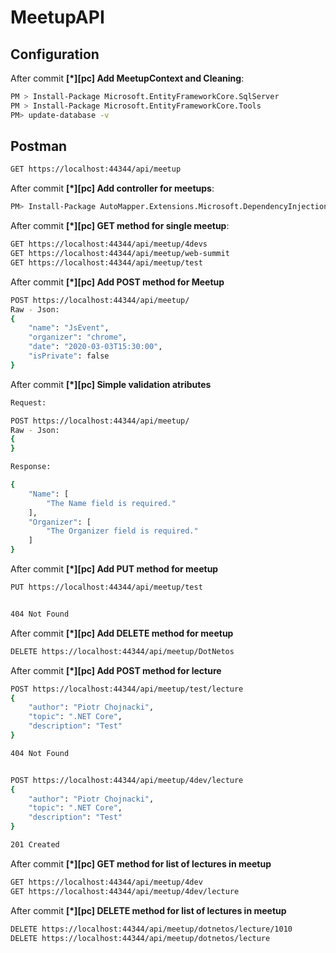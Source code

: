 # MeetupAPI

## Configuration

After commit __[*][pc] Add MeetupContext and Cleaning__:

```sh
PM > Install-Package Microsoft.EntityFrameworkCore.SqlServer
PM > Install-Package Microsoft.EntityFrameworkCore.Tools
PM> update-database -v
```

## Postman
```sh
GET https://localhost:44344/api/meetup
```

After commit __[*][pc] Add controller for meetups__:
```sh
PM> Install-Package AutoMapper.Extensions.Microsoft.DependencyInjection
```

After commit __[*][pc] GET method for single meetup__:
```sh
GET https://localhost:44344/api/meetup/4devs
GET https://localhost:44344/api/meetup/web-summit
GET https://localhost:44344/api/meetup/test
```


After commit __[*][pc] Add POST method for Meetup__

```sh
POST https://localhost:44344/api/meetup/
Raw - Json:
{
    "name": "JsEvent",
    "organizer": "chrome",
    "date": "2020-03-03T15:30:00",
    "isPrivate": false
}
```

After commit __[*][pc] Simple validation atributes__

```sh
Request:

POST https://localhost:44344/api/meetup/
Raw - Json:
{
}

Response:

{
    "Name": [
        "The Name field is required."
    ],
    "Organizer": [
        "The Organizer field is required."
    ]
}
```

After commit __[*][pc] Add PUT method for meetup__
```sh
PUT https://localhost:44344/api/meetup/test


404 Not Found

```

After commit __[*][pc] Add DELETE method for meetup__
```sh
DELETE https://localhost:44344/api/meetup/DotNetos
```

After commit __[*][pc] Add POST method for lecture__
```sh
POST https://localhost:44344/api/meetup/test/lecture
{
    "author": "Piotr Chojnacki",
    "topic": ".NET Core",
    "description": "Test"
}

404 Not Found


POST https://localhost:44344/api/meetup/4dev/lecture
{
    "author": "Piotr Chojnacki",
    "topic": ".NET Core",
    "description": "Test"
}

201 Created
```

After commit __[*][pc] GET method for list of lectures in meetup__
```sh
GET https://localhost:44344/api/meetup/4dev
GET https://localhost:44344/api/meetup/4dev/lecture
```

After commit __[*][pc] DELETE method for list of lectures in meetup__
```sh
DELETE https://localhost:44344/api/meetup/dotnetos/lecture/1010
DELETE https://localhost:44344/api/meetup/dotnetos/lecture
```